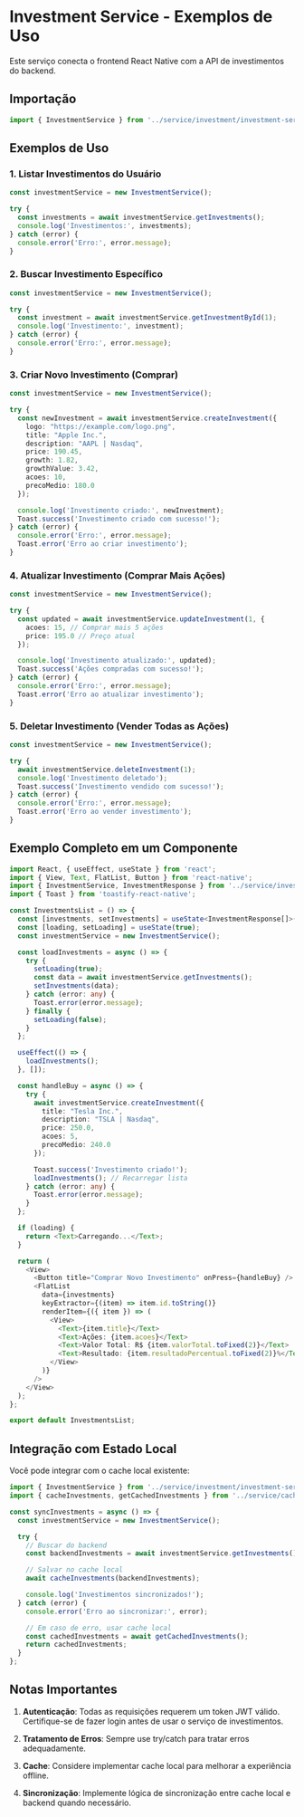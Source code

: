 # Investment Service - Exemplos de Uso

Este serviço conecta o frontend React Native com a API de investimentos do backend.

## Importação

```typescript
import { InvestmentService } from '../service/investment/investment-service';
```

## Exemplos de Uso

### 1. Listar Investimentos do Usuário

```typescript
const investmentService = new InvestmentService();

try {
  const investments = await investmentService.getInvestments();
  console.log('Investimentos:', investments);
} catch (error) {
  console.error('Erro:', error.message);
}
```

### 2. Buscar Investimento Específico

```typescript
const investmentService = new InvestmentService();

try {
  const investment = await investmentService.getInvestmentById(1);
  console.log('Investimento:', investment);
} catch (error) {
  console.error('Erro:', error.message);
}
```

### 3. Criar Novo Investimento (Comprar)

```typescript
const investmentService = new InvestmentService();

try {
  const newInvestment = await investmentService.createInvestment({
    logo: "https://example.com/logo.png",
    title: "Apple Inc.",
    description: "AAPL | Nasdaq",
    price: 190.45,
    growth: 1.82,
    growthValue: 3.42,
    acoes: 10,
    precoMedio: 180.0
  });

  console.log('Investimento criado:', newInvestment);
  Toast.success('Investimento criado com sucesso!');
} catch (error) {
  console.error('Erro:', error.message);
  Toast.error('Erro ao criar investimento');
}
```

### 4. Atualizar Investimento (Comprar Mais Ações)

```typescript
const investmentService = new InvestmentService();

try {
  const updated = await investmentService.updateInvestment(1, {
    acoes: 15, // Comprar mais 5 ações
    price: 195.0 // Preço atual
  });

  console.log('Investimento atualizado:', updated);
  Toast.success('Ações compradas com sucesso!');
} catch (error) {
  console.error('Erro:', error.message);
  Toast.error('Erro ao atualizar investimento');
}
```

### 5. Deletar Investimento (Vender Todas as Ações)

```typescript
const investmentService = new InvestmentService();

try {
  await investmentService.deleteInvestment(1);
  console.log('Investimento deletado');
  Toast.success('Investimento vendido com sucesso!');
} catch (error) {
  console.error('Erro:', error.message);
  Toast.error('Erro ao vender investimento');
}
```

## Exemplo Completo em um Componente

```typescript
import React, { useEffect, useState } from 'react';
import { View, Text, FlatList, Button } from 'react-native';
import { InvestmentService, InvestmentResponse } from '../service/investment/investment-service';
import { Toast } from 'toastify-react-native';

const InvestmentsList = () => {
  const [investments, setInvestments] = useState<InvestmentResponse[]>([]);
  const [loading, setLoading] = useState(true);
  const investmentService = new InvestmentService();

  const loadInvestments = async () => {
    try {
      setLoading(true);
      const data = await investmentService.getInvestments();
      setInvestments(data);
    } catch (error: any) {
      Toast.error(error.message);
    } finally {
      setLoading(false);
    }
  };

  useEffect(() => {
    loadInvestments();
  }, []);

  const handleBuy = async () => {
    try {
      await investmentService.createInvestment({
        title: "Tesla Inc.",
        description: "TSLA | Nasdaq",
        price: 250.0,
        acoes: 5,
        precoMedio: 240.0
      });

      Toast.success('Investimento criado!');
      loadInvestments(); // Recarregar lista
    } catch (error: any) {
      Toast.error(error.message);
    }
  };

  if (loading) {
    return <Text>Carregando...</Text>;
  }

  return (
    <View>
      <Button title="Comprar Novo Investimento" onPress={handleBuy} />
      <FlatList
        data={investments}
        keyExtractor={(item) => item.id.toString()}
        renderItem={({ item }) => (
          <View>
            <Text>{item.title}</Text>
            <Text>Ações: {item.acoes}</Text>
            <Text>Valor Total: R$ {item.valorTotal.toFixed(2)}</Text>
            <Text>Resultado: {item.resultadoPercentual.toFixed(2)}%</Text>
          </View>
        )}
      />
    </View>
  );
};

export default InvestmentsList;
```

## Integração com Estado Local

Você pode integrar com o cache local existente:

```typescript
import { InvestmentService } from '../service/investment/investment-service';
import { cacheInvestments, getCachedInvestments } from '../service/cacheService';

const syncInvestments = async () => {
  const investmentService = new InvestmentService();

  try {
    // Buscar do backend
    const backendInvestments = await investmentService.getInvestments();

    // Salvar no cache local
    await cacheInvestments(backendInvestments);

    console.log('Investimentos sincronizados!');
  } catch (error) {
    console.error('Erro ao sincronizar:', error);

    // Em caso de erro, usar cache local
    const cachedInvestments = await getCachedInvestments();
    return cachedInvestments;
  }
};
```

## Notas Importantes

1. **Autenticação**: Todas as requisições requerem um token JWT válido. Certifique-se de fazer login antes de usar o serviço de investimentos.

2. **Tratamento de Erros**: Sempre use try/catch para tratar erros adequadamente.

3. **Cache**: Considere implementar cache local para melhorar a experiência offline.

4. **Sincronização**: Implemente lógica de sincronização entre cache local e backend quando necessário.
